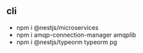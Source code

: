 ## cli
- npm i @nestjs/microservices
- npm i amqp-connection-manager amqplib
- npm i @nestjs/typeorm typeorm pg